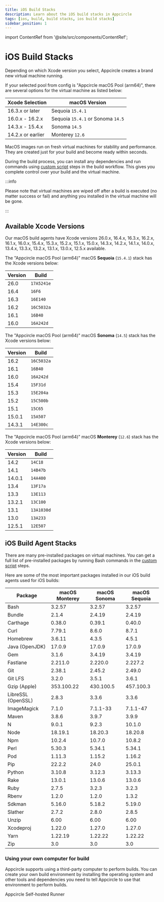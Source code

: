 ```yaml
---
title: iOS Build Stacks
description: Learn about the iOS build stacks in Appcircle
tags: [ios, build, build stacks, ios build stacks]
sidebar_position: 1
---
```


import ContentRef from '@site/src/components/ContentRef';

# iOS Build Stacks

Depending on which Xcode version you select, Appcircle creates a brand new virtual machine running.

If your selected pool from config is "Appcircle macOS Pool (arm64)", there are several options for the virtual machine as listed below:

| Xcode Selection | macOS Version |
| ------- | ----- |
| 16.3.x or later | Sequoia `15.4.1` |
| 16.0.x - 16.2.x | Sequoia `15.4.1` or Sonoma `14.5` |
| 14.3.x - 15.4.x | Sonoma `14.5` |
| 14.2.x or earlier | Monterey `12.6` |

MacOS images run on fresh virtual machines for stability and performance. They are created just for your build and become ready within seconds.

During the build process, you can install any dependencies and run commands using [custom script](/workflows/common-workflow-steps/custom-script) steps in the build workflow. This gives you complete control over your build and the virtual machine.

:::info

Please note that virtual machines are wiped off after a build is executed (no matter success or fail) and anything you installed in the virtual machine will be gone.

:::

## Available Xcode Versions

Our macOS build agents have Xcode versions 26.0.x, 16.4.x, 16.3.x, 16.2.x, 16.1.x, 16.0.x, 15.4.x, 15.3.x, 15.2.x, 15.1.x, 15.0.x, 14.3.x, 14.2.x, 14.1.x, 14.0.x, 13.4.x, 13.3.x, 13.2.x, 13.1.x, 13.0.x, 12.5.x available.

The "Appcircle macOS Pool (arm64)" macOS **Sequoia** (`15.4.1`) stack has the Xcode versions below:

| Version | Build |
| ------- | ----- |
| 26.0 | `17A5241e` |
| 16.4 | `16F6` |
| 16.3 | `16E140` |
| 16.2 | `16C5032a` |
| 16.1 | `16B40` |
| 16.0 | `16A242d` |

The "Appcircle macOS Pool (arm64)" macOS **Sonoma** (`14.5`) stack has the Xcode versions below:

| Version | Build |
| ------- | ----- |
| 16.2 | `16C5032a` |
| 16.1 | `16B40` |
| 16.0 | `16A242d` |
| 15.4 | `15F31d` |
| 15.3 | `15E204a` |
| 15.2 | `15C500b` |
| 15.1 | `15C65` |
| 15.0.1 | `15A507` |
| 14.3.1 | `14E300c` |

The "Appcircle macOS Pool (arm64)" macOS **Monterey** (`12.6`) stack has the Xcode versions below:

| Version | Build |
| ------- | ----- |
| 14.2 | `14C18` |
| 14.1 | `14B47b` |
| 14.0.1 | `14A400` |
| 13.4 | `13F17a` |
| 13.3 | `13E113` |
| 13.2.1 | `13C100` |
| 13.1 | `13A1030d` |
| 13.0 | `13A233` |
| 12.5.1 | `12E507` |

## iOS Build Agent Stacks

There are many pre-installed packages on virtual machines. You can get a full list of pre-installed packages by running Bash commands in the [custom script](/workflows/common-workflow-steps/custom-script) steps.

Here are some of the most important packages installed in our iOS build agents used for iOS builds:

| Package            | macOS Monterey | macOS Sonoma | macOS Sequoia |
| ------------------ | ---------------- | -------------- | -------------- |
| Bash               | 3.2.57           | 3.2.57         | 3.2.57 |
| Bundle             | 2.1.4            | 2.4.19         | 2.4.19 |
| Carthage           | 0.38.0           | 0.39.1         | 0.40.0 |
| Curl               | 7.79.1           | 8.6.0          | 8.7.1 |
| Homebrew           | 3.6.11           | 4.3.5          | 4.5.1 |
| Java (OpenJDK)     | 17.0.9           | 17.0.9         | 17.0.9 |
| Gem                | 3.1.6            | 3.4.19         | 3.4.19 |
| Fastlane           | 2.211.0          | 2.220.0        | 2.227.2 |
| Git                | 2.38.1           | 2.45.2         | 2.49.0 |
| Git LFS            | 3.2.0            | 3.5.1          | 3.6.1 |
| Gzip (Apple)       | 353.100.22       | 430.100.5      | 457.100.3 |
| LibreSSL (OpenSSL) | 2.8.3            | 3.3.6          | 3.3.6 |
| ImageMagick        | 7.1.0            | 7.1.1-33       | 7.1.1-47 |
| Maven              | 3.8.6            | 3.9.7          | 3.9.9 |
| N                  | 9.0.1            | 9.2.3          | 10.1.0 |
| Node               | 18.19.1          | 18.20.3        | 18.20.8 |
| Npm                | 10.2.4           | 10.7.0         | 10.8.2 |
| Perl               | 5.30.3           | 5.34.1         | 5.34.1 |
| Pod                | 1.11.3           | 1.15.2         | 1.16.2 |
| Pip                | 22.2.2           | 24.0           | 25.0.1 |
| Python             | 3.10.8           | 3.12.3         | 3.13.3 |
| Rake               | 13.0.1           | 13.0.6         | 13.0.6 |
| Ruby               | 2.7.5            | 3.2.3          | 3.2.3 |
| Rbenv              | 1.2.0            | 1.2.0          | 1.3.2 |
| Sdkman             | 5.16.0           | 5.18.2         | 5.19.0 |
| Slather            | 2.7.2            | 2.8.0          | 2.8.5 |
| Unzip              | 6.00             | 6.00           | 6.00 |
| Xcodeproj          | 1.22.0           | 1.27.0         | 1.27.0 |
| Yarn               | 1.22.19          | 1.22.22        | 1.22.22 |
| Zip                | 3.0              | 3.0            | 3.0 |

### Using your own computer for build

Appcircle supports using a third-party computer to perform builds. You can create your own build environment by installing the operating system and other tools and dependencies you need to tell Appcircle to use that environment to perform builds.

<ContentRef url="/self-hosted-appcircle/self-hosted-runner">
Appcircle Self-hosted Runner
</ContentRef>
